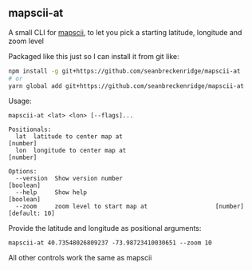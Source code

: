 ## mapscii-at

A small CLI for [mapscii](https://github.com/rastapasta/mapscii), to let you pick a starting latitude, longitude and zoom level

Packaged like this just so I can install it from git like:

```bash
npm install -g git+https://github.com/seanbreckenridge/mapscii-at
# or
yarn global add git+https://github.com/seanbreckenridge/mapscii-at
```

Usage:

```
mapscii-at <lat> <lon> [--flags]...

Positionals:
  lat  latitude to center map at                                        [number]
  lon  longitude to center map at                                       [number]

Options:
  --version  Show version number                                       [boolean]
  --help     Show help                                                 [boolean]
  --zoom     zoom level to start map at                   [number] [default: 10]
```

Provide the latitude and longitude as positional arguments:

`mapscii-at 40.73548026809237 -73.98723410030651 --zoom 10`

All other controls work the same as mapscii
